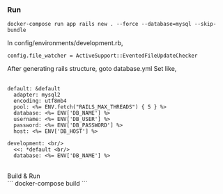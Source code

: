### Run<br/>
```
docker-compose run app rails new . --force --database=mysql --skip-bundle
```
In config/environments/development.rb,<br/>
```
config.file_watcher = ActiveSupport::EventedFileUpdateChecker
```
After generating rails structure, goto database.yml
Set like, <br/> <br/>
```
default: &default
  adapter: mysql2
  encoding: utf8mb4 
  pool: <%= ENV.fetch("RAILS_MAX_THREADS") { 5 } %> 
  database: <%= ENV['DB_NAME'] %> 
  username: <%= ENV['DB_USER'] %> 
  password: <%= ENV['DB_PASSWORD'] %> 
  host: <%= ENV['DB_HOST'] %> 
```
```
development: <br/>
  <<: *default <br/>
  database: <%= ENV['DB_NAME'] %> 
```
<br/>
Build & Run <br/>
```
docker-compose build
```
    
           
